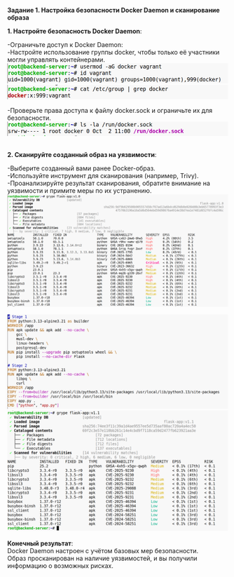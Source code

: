 **Задание 1. Настройка безопасности Docker Daemon и сканирование образа**

**1\. Настройте безопасность Docker Daemon**:

\-Ограничьте доступ к Docker Daemon:  
\-Настройте использование группы docker, чтобы только её участники могли управлять контейнерами.  
![2f58690b8b81912504b9db0901078078.png](../../../_resources/2f58690b8b81912504b9db0901078078.png)  
![b4b834afadd925280fd41b5b0c849924.png](../../../_resources/b4b834afadd925280fd41b5b0c849924.png)

\-Проверьте права доступа к файлу docker.sock и ограничьте их для безопасности.  
![69999fec04404c0bba55ffb0baa57b88.png](../../../_resources/69999fec04404c0bba55ffb0baa57b88.png)  
<br/>

**2\. Сканируйте созданный образ на уязвимости**:

\-Выберите созданный вами ранее Docker-образ.  
\-Используйте инструмент для сканирования (например, Trivy).  
\-Проанализируйте результат сканирования, обратите внимание на уязвимости и примите меры по их устранению.  
![9d370e1f91ce2de6eccd60c0289273a5.png](../../../_resources/9d370e1f91ce2de6eccd60c0289273a5.png)

![250e0de180bcc6c4bab207bfe2482022.png](../../../_resources/250e0de180bcc6c4bab207bfe2482022.png)  
![f4425e11651a7d2a643b97a6bd8f7881.png](../../../_resources/f4425e11651a7d2a643b97a6bd8f7881.png)  
<br/>**Конечный результат**:  
Docker Daemon настроен с учётом базовых мер безопасности.  
Образ просканирован на наличие уязвимостей, и вы получили информацию о возможных рисках.
